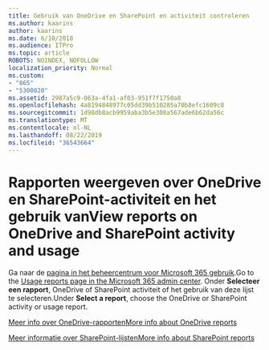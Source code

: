 ```yaml
---
title: Gebruik van OneDrive en SharePoint en activiteit controleren
ms.author: kaarins
author: kaarins
ms.date: 6/10/2018
ms.audience: ITPro
ms.topic: article
ROBOTS: NOINDEX, NOFOLLOW
localization_priority: Normal
ms.custom:
- "865"
- "5300020"
ms.assetid: 2987a5c9-063a-4fa1-af03-951f7f1750a8
ms.openlocfilehash: 4a8194848977c05dd39b510285a70b8efc1609c8
ms.sourcegitcommit: 1d98db8acb9959aba3b5e308a567ade6b62da56c
ms.translationtype: MT
ms.contentlocale: nl-NL
ms.lasthandoff: 08/22/2019
ms.locfileid: "36543664"
---
```

# <a name="view-reports-on-onedrive-and-sharepoint-activity-and-usage"></a><span data-ttu-id="dfbef-102">Rapporten weergeven over OneDrive en SharePoint-activiteit en het gebruik van</span><span class="sxs-lookup"><span data-stu-id="dfbef-102">View reports on OneDrive and SharePoint activity and usage</span></span>

<span data-ttu-id="dfbef-103">Ga naar de [pagina in het beheercentrum voor Microsoft 365 gebruik](https://admin.microsoft.com/AdminPortal/Home).</span><span class="sxs-lookup"><span data-stu-id="dfbef-103">Go to the [Usage reports page in the Microsoft 365 admin center](https://admin.microsoft.com/AdminPortal/Home).</span></span> <span data-ttu-id="dfbef-104">Onder **Selecteer een rapport**, OneDrive of SharePoint activiteit of het gebruik van deze lijst te selecteren.</span><span class="sxs-lookup"><span data-stu-id="dfbef-104">Under **Select a report**, choose the OneDrive or SharePoint activity or usage report.</span></span>
  
[<span data-ttu-id="dfbef-105">Meer info over OneDrive-rapporten</span><span class="sxs-lookup"><span data-stu-id="dfbef-105">More info about OneDrive reports</span></span>](https://go.microsoft.com/fwlink/?linkid=875239)
  
[<span data-ttu-id="dfbef-106">Meer informatie over SharePoint-lijsten</span><span class="sxs-lookup"><span data-stu-id="dfbef-106">More info about SharePoint reports</span></span>](https://go.microsoft.com/fwlink/?linkid=875240)
  